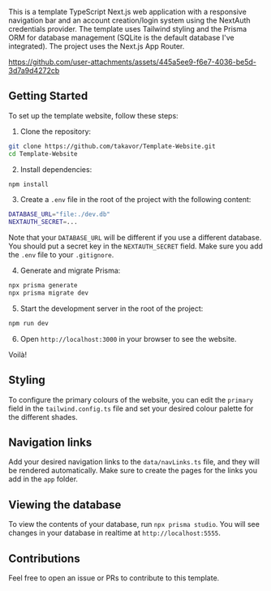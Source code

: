 This is a template TypeScript Next.js web application with a responsive navigation bar and an account creation/login system using the NextAuth credentials provider. The template uses Tailwind styling and the Prisma ORM for database management (SQLite is the default database I've integrated). The project uses the Next.js App Router.

https://github.com/user-attachments/assets/445a5ee9-f6e7-4036-be5d-3d7a9d4272cb

## Getting Started

To set up the template website, follow these steps:

1. Clone the repository:
```bash
git clone https://github.com/takavor/Template-Website.git
cd Template-Website
```

2. Install dependencies:
```bash
npm install
```

3. Create a `.env` file in the root of the project with the following content:
```bash
DATABASE_URL="file:./dev.db"
NEXTAUTH_SECRET=...
```
Note that your `DATABASE_URL` will be different if you use a different database. You should put a secret key in the `NEXTAUTH_SECRET` field. Make sure you add the `.env` file to your `.gitignore`.

4. Generate and migrate Prisma:
```bash
npx prisma generate
npx prisma migrate dev
```

5. Start the development server in the root of the project:
```bash
npm run dev
```

6. Open `http://localhost:3000` in your browser to see the website.

Voilà!

## Styling
To configure the primary colours of the website, you can edit the `primary` field in the `tailwind.config.ts` file and set your desired colour palette for the different shades.

## Navigation links
Add your desired navigation links to the `data/navLinks.ts` file, and they will be rendered automatically. Make sure to create the pages for the links you add in the `app` folder.

## Viewing the database
To view the contents of your database, run `npx prisma studio`. You will see changes in your database in realtime at `http://localhost:5555`.

## Contributions
Feel free to open an issue or PRs to contribute to this template.
